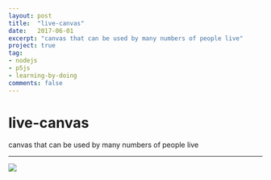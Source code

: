 ```yaml
---
layout: post
title:  "live-canvas"
date:   2017-06-01
excerpt: "canvas that can be used by many numbers of people live"
project: true
tag:
- nodejs
- p5js
- learning-by-doing
comments: false
---
```

# live-canvas
canvas that can be used by many numbers of people live

----
![](https://media.giphy.com/media/11Q5Dp7yOpcWpq/giphy.gif)